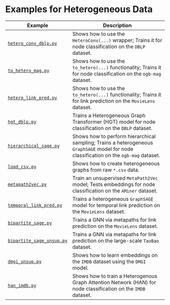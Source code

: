 # Examples for Heterogeneous Data

| Example                                                | Description                                                                                                                            |
| ------------------------------------------------------ | -------------------------------------------------------------------------------------------------------------------------------------- |
| [`hetero_conv_dblp.py`](./hetero_conv_dblp.py)         | Shows how to use the `HeteroConv(...)` wrapper; Trains it for node classification on the `DBLP` dataset.                               |
| [`to_hetero_mag.py`](./to_hetero_mag.py)               | Shows how to use the `to_hetero(...)` functionality; Trains it for node classification on the `ogb-mag` dataset.                       |
| [`hetero_link_pred.py`](./hetero_link_pred.py)         | Shows how to use the `to_hetero(...)` functionality; Trains it for link prediction on the `MovieLens` dataset.                         |
| [`hgt_dblp.py`](./hgt_dblp.py)                         | Trains a Heterogeneous Graph Transformer (HGT) model for node classification on the `DBLP` dataset.                                    |
| [`hierarchical_sage.py`](./hierarchical_sage.py)       | Shows how to perform hierarchical sampling; Trains a heterogeneous `GraphSAGE` model for node classification on the `ogb-mag` dataset. |
| [`load_csv.py`](./load_csv.py)                         | Shows how to create heterogeneous graphs from raw `*.csv` data.                                                                        |
| [`metapath2vec.py`](./metapath2vec.py)                 | Train an unsupervised `MetaPath2Vec` model; Tests embeddings for node classification on the `AMiner` dataset.                          |
| [`temporal_link_pred.py`](./temporal_link_pred.py)     | Trains a heterogeneous `GraphSAGE` model for temporal link prediction on the `MovieLens` dataset.                                      |
| [`bipartite_sage.py`](./bipartite_sage.py)             | Trains a GNN via metapaths for link prediction on the `MovieLens` dataset.                                                             |
| [`bipartite_sage_unsup.py`](./bipartite_sage_unsup.py) | Trains a GNN via metapaths for link prediction on the large-scale `TaoBao` dataset.                                                    |
| [`dmgi_unsup.py`](./dmgi_unsup.py)                     | Shows how to learn embeddings on the `IMDB` dataset using the `DMGI` model.                                                            |
| [`han_imdb.py`](./han_imdb.py)                         | Shows how to train a Heterogenous Graph Attention Network (HAN) for node classification on the `IMDB` dataset.                         |
